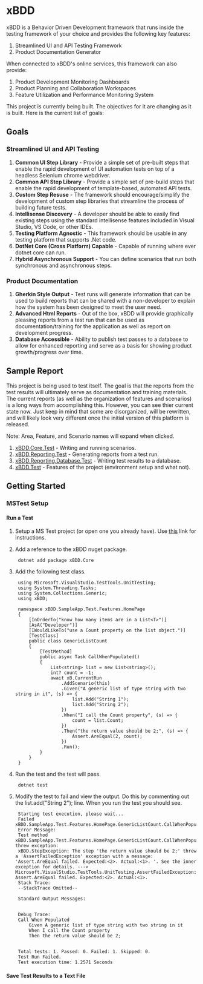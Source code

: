 # xBDD
xBDD is a Behavior Driven Development framework that runs inside the testing framework of your choice and 
provides the following key features:
1. Streamlined UI and API Testing Framework
2. Product Documentation Generator

When connected to xBDD's online services, this framework can also provide:
1. Product Development Monitoring Dashboards
3. Product Planning and Collaboration Workspaces
4. Feature Utilization and Performance Monitoring System

This project is currently being built.  The objectives for it are changing as it is built.  Here is the current list of goals:

## Goals

### Streamlined UI and API Testing
1. **Common UI Step Library** - Provide a simple set of pre-built steps that enable the rapid development of UI automation tests
on top of a headless Selenium chrome webdriver.
2. **Common API Step Library** - Provide a simple set of pre-build steps that enable the rapid development of 
template-based, automated API tests. 
1. **Custom Step Resuse** - The framework should encourage/simplify the development of custom step libraries that streamline
the process of building future tests.
3. **Intellisense Discovery** - A developer should be able to easily find existing steps using the standard intellisense
features included in Visual Studio, VS Code, or other IDEs.
4. **Testing Platform Agnostic** - This framework should be usable
in any testing platform that supports .Net code.
1. **DotNet Core (Cross Platform) Capable** - Capable of running where ever dotnet core can run.
2. **Hybrid Asynchronous Support** - You can define scenarios that run both synchronous and asynchronous steps.

### Product Documentation
1. **Gherkin Style Output** - Test runs will generate information that can be used to build reports 
that can be shared with a non-developer to explain how the system has been designed to meet the user need.
2. **Advanced Html Reports** - Out of the box, xBDD will provide graphically pleasing reports from a test run 
that can be used as documentation/training for the application as well as report on development progress.
2. **Database Accessible** - Ability to publish test passes to a database to allow for enhanced reporting
and serve as a basis for showing product growth/progress over time.

## Sample Report
This project is being used to test itself.  The goal is that the reports from the test results will ultimately 
serve as documentation and training materials.  The current reports (as well as the organization of features
and scenarios) is a long ways from accomplishing this.  However, you can see thier current state now.  Just 
keep in mind that some are disorganized, will be rewritten, and will likely look very different once the 
initial version of this platform is released.

Note: Area, Feature, and Scenario names will expand when clicked.


1. [xBDD.Core.Test](https://rawgit.com/Stewartarmbrecht/xBDD/master/client/core/xBDD.Core.Test/test-results/xBDD.Test.Results.html) - Writing and running scenarios.
2. [xBDD.Reporting.Test](https://rawgit.com/Stewartarmbrecht/xBDD/master/client/reporting/xBDD.Reporting.Test/test-results/xBDD.Test.Results.html) - Generating reports from a test run.
3. [xBDD.Reporting.Database.Test](https://rawgit.com/Stewartarmbrecht/xBDD/master/client/reporting.database/xBDD.Reporting.Database.Test/test-results/xBDD.Test.Results.html) - Writing test results to a database.
4. [xBDD.Test](https://rawgit.com/Stewartarmbrecht/xBDD/master/client/shared/xBDD.Test/test-results/xBDD.Test.Results.html) - Features of the project (environment setup and what not).

## Getting Started

### MSTest Setup

#### Run a Test

1. Setup a MS Test project (or open one you already have).  Use [this](https://docs.microsoft.com/en-us/dotnet/core/testing/unit-testing-with-mstest) link for instructions.
2. Add a reference to the xBDD nuget package.

        dotnet add package xBDD.Core

3. Add the following test class.

        using Microsoft.VisualStudio.TestTools.UnitTesting;
        using System.Threading.Tasks;
        using System.Collections.Generic;
        using xBDD;

        namespace xBDD.SampleApp.Test.Features.HomePage
        {
            [InOrderTo("know how many items are in a List<T>")]
            [AsA("Developer")]
            [IWouldLikeTo("use a Count property on the list object.")]
            [TestClass]
            public class GenericListCount
            {
                [TestMethod]
                public async Task CallWhenPopulated()
                {
                    List<string> list = new List<string>();
                    int? count = -1;
                    await xB.CurrentRun
                        .AddScenario(this)
                        .Given("A generic list of type string with two string in it", (s) => {
                            list.Add("String 1");
                            list.Add("String 2");
                        })
                        .When("I call the Count property", (s) => {
                            count = list.Count;
                        })
                        .Then("the return value should be 2;", (s) => {
                            Assert.AreEqual(2, count);
                        })
                        .Run();
                }
            }
        }

4. Run the test and the test will pass.
    
        dotnet test

5. Modify the test to fail and view the output.  Do this by commenting out the list.add("String 2"); line.  When you run the test you should see.

        Starting test execution, please wait...
        Failed   xBDD.SampleApp.Test.Features.HomePage.GenericListCount.CallWhenPopulated
        Error Message:
        Test method xBDD.SampleApp.Test.Features.HomePage.GenericListCount.CallWhenPopulated threw exception:
        xBDD.StepException: The step 'the return value should be 2;' threw a 'AssertFailedException' exception with a message: 'Assert.AreEqual failed. Expected:<2>. Actual:<1>. '. See the inner exception for details. ---> Microsoft.VisualStudio.TestTools.UnitTesting.AssertFailedException: Assert.AreEqual failed. Expected:<2>. Actual:<1>.
        Stack Trace:
        --StackTrace Omitted--
        
        Standard Output Messages:


        Debug Trace:
        Call When Populated
            Given A generic list of type string with two string in it
            When I call the Count property
            Then the return value should be 2;


        Total tests: 1. Passed: 0. Failed: 1. Skipped: 0.
        Test Run Failed.
        Test execution time: 1.2571 Seconds

#### Save Test Results to a Text File



